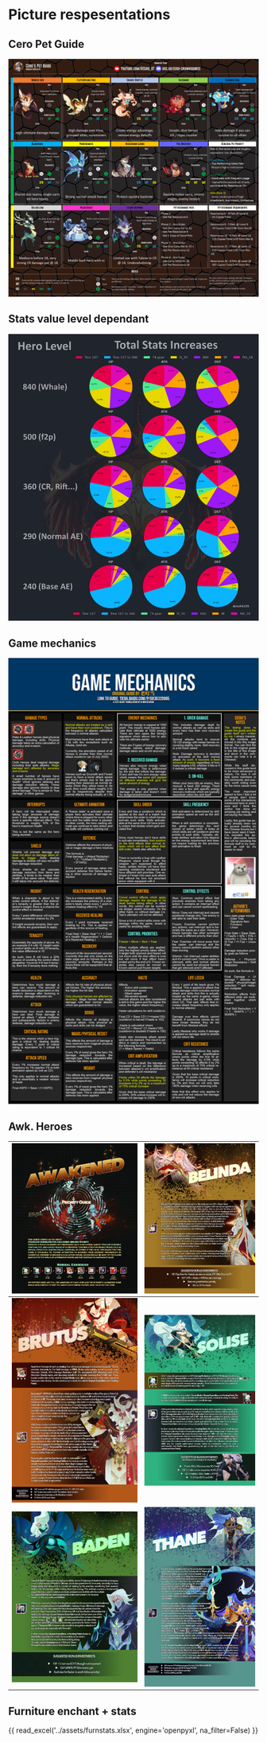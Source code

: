 # Picture respesentations


## Cero Pet Guide

![cero](images/ceropet.png)
## Stats value level dependant

![stats](images/stats.png)

## Game mechanics

![gm](images/gm.png)

## Awk. Heroes

| ![1](../assets/awk1.webp) | ![2](../assets/awk2.webp) |
| ------------------------- | ------------------------- |
| ![3](../assets/awk3.webp) | ![4](../assets/awk4.webp) |
| ![5](../assets/awk5.webp) | ![](../assets/awk6.webp)  |

## Furniture enchant + stats

{{ read_excel('../assets/furnstats.xlsx', engine='openpyxl', na_filter=False) }}